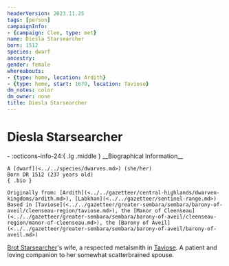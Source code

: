 ```yaml
---
headerVersion: 2023.11.25
tags: [person]
campaignInfo:
- {campaign: Clee, type: met}
name: Diesla Starsearcher
born: 1512
species: dwarf
ancestry:
gender: female
whereabouts:
- {type: home, location: Ardith}
- {type: home, start: 1670, location: Taviose}
dm_notes: color
dm_owner: none
title: Diesla Starsearcher
---
```

# Diesla Starsearcher
<div class="grid cards ext-narrow-margin ext-one-column" markdown>
- :octicons-info-24:{ .lg .middle } __Biographical Information__

    A [dwarf](<../../species/dwarves.md>) (she/her)  
    Born DR 1512 (237 years old)  
    { .bio }

    Originally from: [Ardith](<../../gazetteer/central-highlands/dwarven-kingdoms/ardith.md>), [Labkhan](<../../gazetteer/sentinel-range.md>)
    Based in [Taviose](<../../gazetteer/greater-sembara/sembara/barony-of-aveil/cleenseau-region/taviose.md>), the [Manor of Cleenseau](<../../gazetteer/greater-sembara/sembara/barony-of-aveil/cleenseau-region/manor-of-cleenseau.md>), the [Barony of Aveil](<../../gazetteer/greater-sembara/sembara/barony-of-aveil/barony-of-aveil.md>)
</div>


[Brot Starsearcher](<./brot-starsearcher.md>)'s wife, a respected metalsmith in [Taviose](<../../gazetteer/greater-sembara/sembara/barony-of-aveil/cleenseau-region/taviose.md>). A patient and loving companion to her somewhat scatterbrained spouse.